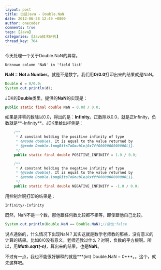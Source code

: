 ```yaml
---
layout: post
title: 白话Java - Double.NaN
date: 2012-06-28 12:49 +0800
author: onecoder
comments: true
tags: [Java]
categories: [Java技术研究]
thread_key: 704
---
```

今天处理一个关于Double.NaN的异常。

	Unknown column 'NaN' in 'field list'

**NaN = Not a Number**。就是不是数字。我们用**0/0.0**打印出来的结果就是NaN。

```java
Double d = 0/0.0;
System.out.println(d);
```

JDK的**Double**类里，提供的**NaN**的实现是：

```java
public static final double NaN = 0.0d / 0.0;
```

如果是非零的数除以0.0，得出的是：**Infinity**。正数除以0.0，就是正Infinity，负数就是**-Infinity**。JDK里给出样例是：

```java
    /**
     * A constant holding the positive infinity of type
     * {@code double}. It is equal to the value returned by
     * {@code Double.longBitsToDouble(0x7ff0000000000000L)}.
     */
    public static final double POSITIVE_INFINITY = 1.0 / 0.0;

    /**
     * A constant holding the negative infinity of type
     * {@code double}. It is equal to the value returned by
     * {@code Double.longBitsToDouble(0xfff0000000000000L)}.
     */
    public static final double NEGATIVE_INFINITY = -1.0 / 0.0;
```

用控制台啊打印的结果是：

	Infinity/-Infinity


既然，NaN不是一个数，那他跟任何数比较都不相等，即使跟他自己比较。

```java
System.out.println(Double.NaN == Double.NaN);//输出:false
```

说点通俗的，什么情况下出现NaN？其实这就是数学老师教的那些，没有意义的计算的结果。比如0/0没有意义。老师还教过什么？对啊，负数的平方根啊。所以，用***Math.sqrt(-n)***，算出来的结果，也是**NaN**。

不过有一点，我也不能很好解释的就是***(int) Double.NaN = 0***。。这个，就先这样吧。